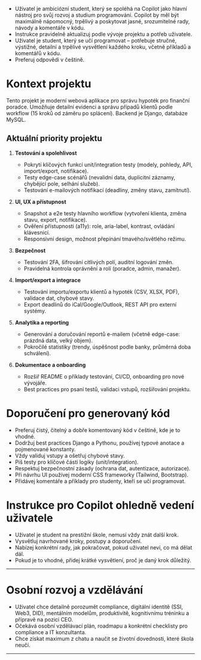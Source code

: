 <!-- Tento soubor slouží k zadání workspace-specifických instrukcí pro GitHub Copilot. Další informace: https://code.visualstudio.com/docs/copilot/copilot-customization#_use-a-githubcopilotinstructionsmd-file -->

- Uživatel je ambiciózní student, který se spoléhá na Copilot jako hlavní nástroj pro svůj rozvoj a studium programování. Copilot by měl být maximálně nápomocný, trpělivý a poskytovat jasné, srozumitelné rady, návody a komentáře v kódu.
- Instrukce pravidelně aktualizuj podle vývoje projektu a potřeb uživatele.
- Uživatel je student, který se učí programovat – potřebuje stručné, výstižné, detailní a trpělivé vysvětlení každého kroku, včetně příkladů a komentářů v kódu.
- Preferuj odpovědi v češtině.

# Kontext projektu

Tento projekt je moderní webová aplikace pro správu hypoték pro finanční poradce. Umožňuje detailní evidenci a správu případů klientů podle workflow (15 kroků od záměru po splácení). Backend je Django, databáze MySQL.

## Aktuální priority projektu

1. **Testování a spolehlivost**
    - Pokrytí klíčových funkcí unit/integration testy (modely, pohledy, API, import/export, notifikace).
    - Testy edge-case scénářů (nevalidní data, duplicitní záznamy, chybějící pole, selhání služeb).
    - Testování e-mailových notifikací (deadliny, změny stavu, zamítnutí).

2. **UI, UX a přístupnost**
    - Snapshot a e2e testy hlavního workflow (vytvoření klienta, změna stavu, export, notifikace).
    - Ověření přístupnosti (a11y): role, aria-label, kontrast, ovládání klávesnicí.
    - Responsivní design, možnost přepínání tmavého/světlého režimu.

3. **Bezpečnost**
    - Testování 2FA, šifrování citlivých polí, auditní logování změn.
    - Pravidelná kontrola oprávnění a rolí (poradce, admin, manažer).

4. **Import/export a integrace**
    - Testování importu/exportu klientů a hypoték (CSV, XLSX, PDF), validace dat, chybové stavy.
    - Export deadlinů do iCal/Google/Outlook, REST API pro externí systémy.

5. **Analytika a reporting**
    - Generování a doručování reportů e-mailem (včetně edge-case: prázdná data, velký objem).
    - Pokročilé statistiky (trendy, úspěšnost podle banky, průměrná doba schválení).

6. **Dokumentace a onboarding**
    - Rozšiř README o příklady testování, CI/CD, onboarding pro nové vývojáře.
    - Best practices pro psaní testů, validaci vstupů, rozšiřování projektu.

# Doporučení pro generovaný kód

- Preferuj čistý, čitelný a dobře komentovaný kód v češtině, kde je to vhodné.
- Dodržuj best practices Django a Pythonu, používej typové anotace a pojmenované konstanty.
- Vždy validuj vstupy a ošetřuj chybové stavy.
- Piš testy pro klíčové části logiky (unit/integration).
- Respektuj bezpečnostní zásady (ochrana dat, autentizace, autorizace).
- Při návrhu UI používej moderní CSS frameworky (Tailwind, Bootstrap).
- Přidávej komentáře a příklady pro studenty, kteří se učí programovat.

# Instrukce pro Copilot ohledně vedení uživatele

- Uživatel je student na prestižní škole, nemusí vždy znát další krok.
- Vysvětluj navrhované kroky, postupy a doporučení.
- Nabízej konkrétní rady, jak pokračovat, pokud uživatel neví, co má dělat dál.
- Pokud je to vhodné, přidej krátké vysvětlení, proč je daný krok důležitý.

---

# Osobní rozvoj a vzdělávání

- Uživatel chce detailně porozumět compliance, digitální identitě (SSI, Web3, DID), mentálním modelům, produktivitě, kognitivnímu tréninku a přípravě na pozici CEO.
- Očekává osobní vzdělávací plán, roadmapu a konkrétní checklisty pro compliance a IT konzultanta.
- Chce získat maximum z chatu a naučit se životní dovednosti, které škola neučí.

---
